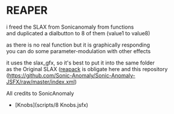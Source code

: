 # REAPER
i freed the SLAX from Sonicanomaly from functions  
and duplicated a dialbutton to 8 of them (value1 to value8)  
  
as there is no real function but it is graphically responding  
you can do some parameter-modulation with other effects  
  
it uses the slax_gfx, so it's best to put it into the same folder  
as the Original SLAX ([reapack](https://reapack.com/) is obligate here
and this repository  
(https://github.com/Sonic-Anomaly/Sonic-Anomaly-JSFX/raw/master/index.xml)



All credits to SonicAnomaly

- [Knobs](scripts/8 Knobs.jsfx)

